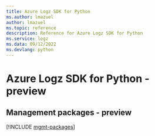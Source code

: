 ```yaml
---
title: Azure Logz SDK for Python
ms.author: lmazuel
author: lmazuel
ms.topic: reference
description: Reference for Azure Logz SDK for Python
ms.service: logz
ms.data: 09/12/2022
ms.devlang: python
---
```

# Azure Logz SDK for Python - preview

## Management packages - preview
[!INCLUDE [mgmt-packages](logz-mgmt-index.md)]
